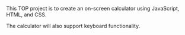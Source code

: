 This TOP project is to create an on-screen calculator using JavaScript, HTML, and CSS.

The calculator will also support keyboard functionality.
